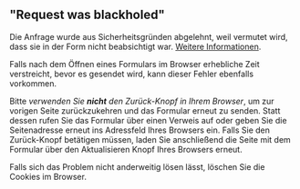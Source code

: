 ## "Request was blackholed" ##

Die Anfrage wurde aus Sicherheitsgründen abgelehnt, weil vermutet wird, dass sie in der Form nicht beabsichtigt war. [Weitere Informationen](http://de.wikipedia.org/wiki/Cross-Site-Request-Forgery).

Falls nach dem Öffnen eines Formulars im Browser erhebliche Zeit verstreicht, bevor es gesendet wird, kann dieser Fehler ebenfalls vorkommen.

Bitte *verwenden Sie **nicht** den Zurück-Knopf in Ihrem Browser*, um zur vorigen Seite zurückzukehren und das Formular erneut zu senden. Statt dessen rufen Sie das Formular über einen Verweis auf oder geben Sie die Seitenadresse erneut ins Adressfeld Ihres Browsers ein. Falls Sie den Zurück-Knopf betätigen müssen, laden Sie anschließend die Seite mit dem Formular über den Aktualisieren Knopf Ihres Browsers erneut.

Falls sich das Problem nicht anderweitig lösen lässt, löschen Sie die Cookies im Browser.

